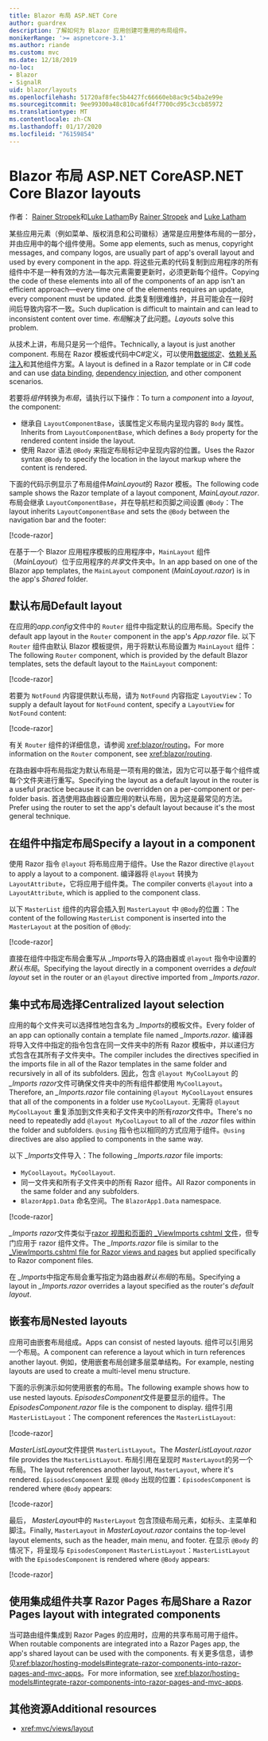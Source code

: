 ```yaml
---
title: Blazor 布局 ASP.NET Core
author: guardrex
description: 了解如何为 Blazor 应用创建可重用的布局组件。
monikerRange: '>= aspnetcore-3.1'
ms.author: riande
ms.custom: mvc
ms.date: 12/18/2019
no-loc:
- Blazor
- SignalR
uid: blazor/layouts
ms.openlocfilehash: 51720af8fec5b4427fc66660eb8ac9c54ba2e99e
ms.sourcegitcommit: 9ee99300a48c810ca6fd4f7700cd95c3ccb85972
ms.translationtype: MT
ms.contentlocale: zh-CN
ms.lasthandoff: 01/17/2020
ms.locfileid: "76159854"
---
```

# <a name="aspnet-core-opno-locblazor-layouts"></a><span data-ttu-id="9752b-103">Blazor 布局 ASP.NET Core</span><span class="sxs-lookup"><span data-stu-id="9752b-103">ASP.NET Core Blazor layouts</span></span>

<span data-ttu-id="9752b-104">作者： [Rainer Stropek](https://www.timecockpit.com)和[Luke Latham](https://github.com/guardrex)</span><span class="sxs-lookup"><span data-stu-id="9752b-104">By [Rainer Stropek](https://www.timecockpit.com) and [Luke Latham](https://github.com/guardrex)</span></span>

<span data-ttu-id="9752b-105">某些应用元素（例如菜单、版权消息和公司徽标）通常是应用整体布局的一部分，并由应用中的每个组件使用。</span><span class="sxs-lookup"><span data-stu-id="9752b-105">Some app elements, such as menus, copyright messages, and company logos, are usually part of app's overall layout and used by every component in the app.</span></span> <span data-ttu-id="9752b-106">将这些元素的代码复制到应用程序的所有组件中不是一种有效的方法&mdash;每次元素需要更新时，必须更新每个组件。</span><span class="sxs-lookup"><span data-stu-id="9752b-106">Copying the code of these elements into all of the components of an app isn't an efficient approach&mdash;every time one of the elements requires an update, every component must be updated.</span></span> <span data-ttu-id="9752b-107">此类复制很难维护，并且可能会在一段时间后导致内容不一致。</span><span class="sxs-lookup"><span data-stu-id="9752b-107">Such duplication is difficult to maintain and can lead to inconsistent content over time.</span></span> <span data-ttu-id="9752b-108">*布局*解决了此问题。</span><span class="sxs-lookup"><span data-stu-id="9752b-108">*Layouts* solve this problem.</span></span>

<span data-ttu-id="9752b-109">从技术上讲，布局只是另一个组件。</span><span class="sxs-lookup"><span data-stu-id="9752b-109">Technically, a layout is just another component.</span></span> <span data-ttu-id="9752b-110">布局在 Razor 模板或代码中C#定义，可以使用[数据绑定](xref:blazor/components#data-binding)、[依赖关系注入](xref:blazor/dependency-injection)和其他组件方案。</span><span class="sxs-lookup"><span data-stu-id="9752b-110">A layout is defined in a Razor template or in C# code and can use [data binding](xref:blazor/components#data-binding), [dependency injection](xref:blazor/dependency-injection), and other component scenarios.</span></span>

<span data-ttu-id="9752b-111">若要将*组件*转换为*布局*，请执行以下操作：</span><span class="sxs-lookup"><span data-stu-id="9752b-111">To turn a *component* into a *layout*, the component:</span></span>

* <span data-ttu-id="9752b-112">继承自 `LayoutComponentBase`，该属性定义布局内呈现内容的 `Body` 属性。</span><span class="sxs-lookup"><span data-stu-id="9752b-112">Inherits from `LayoutComponentBase`, which defines a `Body` property for the rendered content inside the layout.</span></span>
* <span data-ttu-id="9752b-113">使用 Razor 语法 `@Body` 来指定布局标记中呈现内容的位置。</span><span class="sxs-lookup"><span data-stu-id="9752b-113">Uses the Razor syntax `@Body` to specify the location in the layout markup where the content is rendered.</span></span>

<span data-ttu-id="9752b-114">下面的代码示例显示了布局组件*MainLayout*的 Razor 模板。</span><span class="sxs-lookup"><span data-stu-id="9752b-114">The following code sample shows the Razor template of a layout component, *MainLayout.razor*.</span></span> <span data-ttu-id="9752b-115">布局会继承 `LayoutComponentBase`，并在导航栏和页脚之间设置 `@Body`：</span><span class="sxs-lookup"><span data-stu-id="9752b-115">The layout inherits `LayoutComponentBase` and sets the `@Body` between the navigation bar and the footer:</span></span>

[!code-razor[](layouts/sample_snapshot/3.x/MainLayout.razor?highlight=1,13)]

<span data-ttu-id="9752b-116">在基于一个 Blazor 应用程序模板的应用程序中，`MainLayout` 组件（*MainLayout*）位于应用程序的*共享*文件夹中。</span><span class="sxs-lookup"><span data-stu-id="9752b-116">In an app based on one of the Blazor app templates, the `MainLayout` component (*MainLayout.razor*) is in the app's *Shared* folder.</span></span>

## <a name="default-layout"></a><span data-ttu-id="9752b-117">默认布局</span><span class="sxs-lookup"><span data-stu-id="9752b-117">Default layout</span></span>

<span data-ttu-id="9752b-118">在应用的*app.config*文件中的 `Router` 组件中指定默认的应用布局。</span><span class="sxs-lookup"><span data-stu-id="9752b-118">Specify the default app layout in the `Router` component in the app's *App.razor* file.</span></span> <span data-ttu-id="9752b-119">以下 `Router` 组件由默认 Blazor 模板提供，用于将默认布局设置为 `MainLayout` 组件：</span><span class="sxs-lookup"><span data-stu-id="9752b-119">The following `Router` component, which is provided by the default Blazor templates, sets the default layout to the `MainLayout` component:</span></span>

[!code-razor[](layouts/sample_snapshot/3.x/App1.razor?highlight=3)]

<span data-ttu-id="9752b-120">若要为 `NotFound` 内容提供默认布局，请为 `NotFound` 内容指定 `LayoutView`：</span><span class="sxs-lookup"><span data-stu-id="9752b-120">To supply a default layout for `NotFound` content, specify a `LayoutView` for `NotFound` content:</span></span>

[!code-razor[](layouts/sample_snapshot/3.x/App2.razor?highlight=6-9)]

<span data-ttu-id="9752b-121">有关 `Router` 组件的详细信息，请参阅 <xref:blazor/routing>。</span><span class="sxs-lookup"><span data-stu-id="9752b-121">For more information on the `Router` component, see <xref:blazor/routing>.</span></span>

<span data-ttu-id="9752b-122">在路由器中将布局指定为默认布局是一项有用的做法，因为它可以基于每个组件或每个文件夹进行重写。</span><span class="sxs-lookup"><span data-stu-id="9752b-122">Specifying the layout as a default layout in the router is a useful practice because it can be overridden on a per-component or per-folder basis.</span></span> <span data-ttu-id="9752b-123">首选使用路由器设置应用的默认布局，因为这是最常见的方法。</span><span class="sxs-lookup"><span data-stu-id="9752b-123">Prefer using the router to set the app's default layout because it's the most general technique.</span></span>

## <a name="specify-a-layout-in-a-component"></a><span data-ttu-id="9752b-124">在组件中指定布局</span><span class="sxs-lookup"><span data-stu-id="9752b-124">Specify a layout in a component</span></span>

<span data-ttu-id="9752b-125">使用 Razor 指令 `@layout` 将布局应用于组件。</span><span class="sxs-lookup"><span data-stu-id="9752b-125">Use the Razor directive `@layout` to apply a layout to a component.</span></span> <span data-ttu-id="9752b-126">编译器将 `@layout` 转换为 `LayoutAttribute`，它将应用于组件类。</span><span class="sxs-lookup"><span data-stu-id="9752b-126">The compiler converts `@layout` into a `LayoutAttribute`, which is applied to the component class.</span></span>

<span data-ttu-id="9752b-127">以下 `MasterList` 组件的内容会插入到 `MasterLayout` 中 `@Body`的位置：</span><span class="sxs-lookup"><span data-stu-id="9752b-127">The content of the following `MasterList` component is inserted into the `MasterLayout` at the position of `@Body`:</span></span>

[!code-razor[](layouts/sample_snapshot/3.x/MasterList.razor?highlight=1)]

<span data-ttu-id="9752b-128">直接在组件中指定布局会重写从 *_Imports*导入的路由器或 `@layout` 指令中设置的*默认布局*。</span><span class="sxs-lookup"><span data-stu-id="9752b-128">Specifying the layout directly in a component overrides a *default layout* set in the router or an `@layout` directive imported from *_Imports.razor*.</span></span>

## <a name="centralized-layout-selection"></a><span data-ttu-id="9752b-129">集中式布局选择</span><span class="sxs-lookup"><span data-stu-id="9752b-129">Centralized layout selection</span></span>

<span data-ttu-id="9752b-130">应用的每个文件夹可以选择性地包含名为 *_Imports*的模板文件。</span><span class="sxs-lookup"><span data-stu-id="9752b-130">Every folder of an app can optionally contain a template file named *_Imports.razor*.</span></span> <span data-ttu-id="9752b-131">编译器将导入文件中指定的指令包含在同一文件夹中的所有 Razor 模板中，并以递归方式包含在其所有子文件夹中。</span><span class="sxs-lookup"><span data-stu-id="9752b-131">The compiler includes the directives specified in the imports file in all of the Razor templates in the same folder and recursively in all of its subfolders.</span></span> <span data-ttu-id="9752b-132">因此，包含 `@layout MyCoolLayout` 的 *_Imports razor*文件可确保文件夹中的所有组件都使用 `MyCoolLayout`。</span><span class="sxs-lookup"><span data-stu-id="9752b-132">Therefore, an *_Imports.razor* file containing `@layout MyCoolLayout` ensures that all of the components in a folder use `MyCoolLayout`.</span></span> <span data-ttu-id="9752b-133">无需将 `@layout MyCoolLayout` 重复添加到文件夹和子文件夹中的所有*razor*文件中。</span><span class="sxs-lookup"><span data-stu-id="9752b-133">There's no need to repeatedly add `@layout MyCoolLayout` to all of the *.razor* files within the folder and subfolders.</span></span> <span data-ttu-id="9752b-134">`@using` 指令也以相同的方式应用于组件。</span><span class="sxs-lookup"><span data-stu-id="9752b-134">`@using` directives are also applied to components in the same way.</span></span>

<span data-ttu-id="9752b-135">以下 *_Imports*文件导入：</span><span class="sxs-lookup"><span data-stu-id="9752b-135">The following *_Imports.razor* file imports:</span></span>

* <span data-ttu-id="9752b-136">`MyCoolLayout`。</span><span class="sxs-lookup"><span data-stu-id="9752b-136">`MyCoolLayout`.</span></span>
* <span data-ttu-id="9752b-137">同一文件夹和所有子文件夹中的所有 Razor 组件。</span><span class="sxs-lookup"><span data-stu-id="9752b-137">All Razor components in the same folder and any subfolders.</span></span>
* <span data-ttu-id="9752b-138">`BlazorApp1.Data` 命名空间。</span><span class="sxs-lookup"><span data-stu-id="9752b-138">The `BlazorApp1.Data` namespace.</span></span>
 
[!code-razor[](layouts/sample_snapshot/3.x/_Imports.razor)]

<span data-ttu-id="9752b-139">*_Imports razor*文件类似于[razor 视图和页面的 _ViewImports cshtml 文件](xref:mvc/views/layout#importing-shared-directives)，但专门应用于 razor 组件文件。</span><span class="sxs-lookup"><span data-stu-id="9752b-139">The *_Imports.razor* file is similar to the [_ViewImports.cshtml file for Razor views and pages](xref:mvc/views/layout#importing-shared-directives) but applied specifically to Razor component files.</span></span>

<span data-ttu-id="9752b-140">在 *_Imports*中指定布局会重写指定为路由器*默认布局*的布局。</span><span class="sxs-lookup"><span data-stu-id="9752b-140">Specifying a layout in *_Imports.razor* overrides a layout specified as the router's *default layout*.</span></span>

## <a name="nested-layouts"></a><span data-ttu-id="9752b-141">嵌套布局</span><span class="sxs-lookup"><span data-stu-id="9752b-141">Nested layouts</span></span>

<span data-ttu-id="9752b-142">应用可由嵌套布局组成。</span><span class="sxs-lookup"><span data-stu-id="9752b-142">Apps can consist of nested layouts.</span></span> <span data-ttu-id="9752b-143">组件可以引用另一个布局。</span><span class="sxs-lookup"><span data-stu-id="9752b-143">A component can reference a layout which in turn references another layout.</span></span> <span data-ttu-id="9752b-144">例如，使用嵌套布局创建多层菜单结构。</span><span class="sxs-lookup"><span data-stu-id="9752b-144">For example, nesting layouts are used to create a multi-level menu structure.</span></span>

<span data-ttu-id="9752b-145">下面的示例演示如何使用嵌套的布局。</span><span class="sxs-lookup"><span data-stu-id="9752b-145">The following example shows how to use nested layouts.</span></span> <span data-ttu-id="9752b-146">*EpisodesComponent*文件是要显示的组件。</span><span class="sxs-lookup"><span data-stu-id="9752b-146">The *EpisodesComponent.razor* file is the component to display.</span></span> <span data-ttu-id="9752b-147">组件引用 `MasterListLayout`：</span><span class="sxs-lookup"><span data-stu-id="9752b-147">The component references the `MasterListLayout`:</span></span>

[!code-razor[](layouts/sample_snapshot/3.x/EpisodesComponent.razor?highlight=1)]

<span data-ttu-id="9752b-148">*MasterListLayout*文件提供 `MasterListLayout`。</span><span class="sxs-lookup"><span data-stu-id="9752b-148">The *MasterListLayout.razor* file provides the `MasterListLayout`.</span></span> <span data-ttu-id="9752b-149">布局引用在呈现时 `MasterLayout`的另一个布局。</span><span class="sxs-lookup"><span data-stu-id="9752b-149">The layout references another layout, `MasterLayout`, where it's rendered.</span></span> <span data-ttu-id="9752b-150">`EpisodesComponent` 呈现 `@Body` 出现的位置：</span><span class="sxs-lookup"><span data-stu-id="9752b-150">`EpisodesComponent` is rendered where `@Body` appears:</span></span>

[!code-razor[](layouts/sample_snapshot/3.x/MasterListLayout.razor?highlight=1,9)]

<span data-ttu-id="9752b-151">最后， *MasterLayout*中的 `MasterLayout` 包含顶级布局元素，如标头、主菜单和脚注。</span><span class="sxs-lookup"><span data-stu-id="9752b-151">Finally, `MasterLayout` in *MasterLayout.razor* contains the top-level layout elements, such as the header, main menu, and footer.</span></span> <span data-ttu-id="9752b-152">在显示 `@Body` 的情况下，将呈现与 `EpisodesComponent` `MasterListLayout`：</span><span class="sxs-lookup"><span data-stu-id="9752b-152">`MasterListLayout` with the `EpisodesComponent` is rendered where `@Body` appears:</span></span>

[!code-razor[](layouts/sample_snapshot/3.x/MasterLayout.razor?highlight=6)]

## <a name="share-a-razor-pages-layout-with-integrated-components"></a><span data-ttu-id="9752b-153">使用集成组件共享 Razor Pages 布局</span><span class="sxs-lookup"><span data-stu-id="9752b-153">Share a Razor Pages layout with integrated components</span></span>

<span data-ttu-id="9752b-154">当可路由组件集成到 Razor Pages 的应用时，应用的共享布局可用于组件。</span><span class="sxs-lookup"><span data-stu-id="9752b-154">When routable components are integrated into a Razor Pages app, the app's shared layout can be used with the components.</span></span> <span data-ttu-id="9752b-155">有关更多信息，请参见<xref:blazor/hosting-models#integrate-razor-components-into-razor-pages-and-mvc-apps>。</span><span class="sxs-lookup"><span data-stu-id="9752b-155">For more information, see <xref:blazor/hosting-models#integrate-razor-components-into-razor-pages-and-mvc-apps>.</span></span>

## <a name="additional-resources"></a><span data-ttu-id="9752b-156">其他资源</span><span class="sxs-lookup"><span data-stu-id="9752b-156">Additional resources</span></span>

* <xref:mvc/views/layout>
